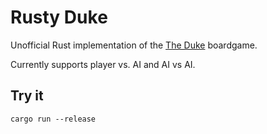 # Rusty Duke

Unofficial Rust implementation of the [The Duke](https://boardgamegeek.com/boardgame/36235/duke) boardgame.

Currently supports player vs. AI and AI vs AI.

## Try it
`cargo run --release`